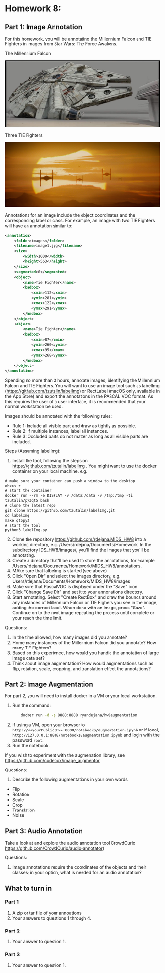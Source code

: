 # Homework 8: 
## Part 1: Image Annotation
For this homework, you will be annotating the Millennium Falcon and TIE Fighters in images from Star Wars: The Force Awakens.  

The Millennium Falcon

![Image of the Millennium Falcon](./falcon.jpg)


Three TIE Fighters

![Image of the Millennium Falcon](./fighters.jpg)


Annotations for an image include the object coordinates and the corresponding label or class.
For example, an image with two TIE Fighters will have an annotation similar to:

```xml
<annotation>
    <folder>images</folder>
    <filename>image1.jpg</filename>
    <size>
        <width>1000</width>
        <height>563</height>
    </size>
    <segmented>0</segmented>
    <object>
        <name>Tie Fighter</name>
        <bndbox>
            <xmin>112</xmin>
            <ymin>281</ymin>
            <xmax>122</xmax>
            <ymax>291</ymax>
        </bndbox>
    </object>
    <object>
        <name>Tie Fighter</name>
        <bndbox>
            <xmin>87</xmin>
            <ymin>260</ymin>
            <xmax>95</xmax>
            <ymax>268</ymax>
        </bndbox>
    </object>
</annotation>

```
Spending no more than 3 hours, annotate images, identifying the Millennium Falcon and TIE Fighters.   You will want to use an image tool such as labelImg (https://github.com/tzutalin/labelImg) or RectLabel (macOS only, available in the App Store) and export the annotations in the PASCAL VOC format.  As this requires the user of a user interface, it is recommended that your normal workstation be used.

Images should be annotated with the following rules:

* Rule 1: Include all visible part and draw as tightly as possible.
* Rule 2: If multiple instances, label all instances.
* Rule 3: Occluded parts do not matter as long as all visible parts are included.

Steps (Assuming labelImg):
1. Install the tool, following the steps on https://github.com/tzutalin/labelImg . You might want to use the docker container on your local machine. e.g.
```
# make sure your container can push a window to the desktop
xhost +
# start the container
docker run --rm -e DISPLAY -v /data:/data -v /tmp:/tmp -ti tzutalin/py3qt5 bash
# clone the latest repo
git clone https://github.com/tzutalin/labelImg.git
cd labelImg
make qt5py3
# start the tool
python3 labelImg.py
```

2. Clone the repository https://github.com/rdejana/MIDS_HW8 into a working directory, e.g. /Users/rdejana/Documents/Homework.  In the subdirectory IDS_HW8/images/, you'll find the images that you'll be annotating.  
3. Create a directory that'll be used to store the annotations, for example /Users/rdejana/Documents/Homework/MIDS_HW8/annotations.
4. MAke sure that lalbeImg is started (see above)
5. Click "Open Dir" and select the images directory, e.g. Users/rdejana/Documents/Homework/MIDS_HW8/images
6. Make sure that PascalVOC is displayed under the "Save" icon.
7. Click "Change Save Dir" and set it to your annonations directory.
8. Start annotating.  Select "Create RectBox" and draw the bounds around any instances of Millennium Falcon or TIE Fighers you see in the image, adding the correct label.  When done with an image, press "Save".  Continue on to the next image repeating the process until complete or your reach the time limit.


Questions: 
1.	In the time allowed, how many images did you annotate?  
2.	Home many instances of the Millennium Falcon did you annotate?  How many TIE Fighters?
3.	Based on this experience,  how would you handle the annotation of large image data set?
4.	Think about image augmentation?  How would augmentations such as flip, rotation, scale, cropping, and translation effect the annotations?

## Part 2: Image Augmentation
For part 2, you will need to install docker in a VM or your local workstation.  

1. Run the command:
```bash
       docker run -d -p 8888:8888 ryandejana/hw8augmentation
```
2. If using a VM, open your browser to ```http://<<yourPublicIP>>:8888/notebooks/augmentation.ipynb``` or if local, ```http://127.0.0.1:8888/notebooks/augmentation.ipynb``` and login with the password ```root```.
3. Run the notebook.

If you wish to experiment with the augmenation library, see https://github.com/codebox/image_augmentor

Questions: 
1. Describe the following augmentations in your own words
-	Flip
- 	Rotation
-	Scale
-	Crop
-	Translation
-	Noise

## Part 3: Audio Annotation
Take a look at and explore the audio annotation tool CrowdCurio https://github.com/CrowdCurio/audio-annotator)

Questions:
1.	Image annotations require the coordinates of the objects and their classes; in your option, what is needed for an audio annotation? 

## What to turn  in
### Part 1
1. A zip or tar file of your annoations.
2. Your answers to questions 1 through 4. 

### Part 2
1. Your answer to question 1.

### Part 3
1. Your answer to question 1.

